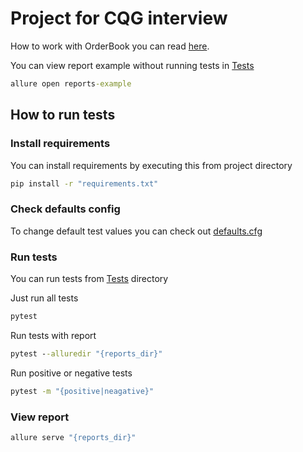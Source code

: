 # Project for CQG interview

How to work with OrderBook you can read [here](/Tests/OrderBook).

You can view report example without running tests in [Tests](/Tests)
```cmd
allure open reports-example
```

## How to run tests
### Install requirements
You can install requirements by executing this from project directory
```cmd
pip install -r "requirements.txt"
```

### Check defaults config
To change default test values you can check out [defaults.cfg](/Tests/Resource/defaults.cfg)

### Run tests
You can run tests from [Tests](/Tests) directory

Just run all tests
```cmd
pytest
```
Run tests with report
```cmd
pytest --alluredir "{reports_dir}"
```
Run positive or negative tests
```cmd
pytest -m "{positive|neagative}"
```

### View report
```cmd
allure serve "{reports_dir}"
```
